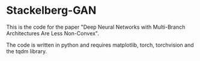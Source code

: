 # Stackelberg-GAN
This is the code for the paper "Deep Neural Networks with Multi-Branch Architectures Are Less Non-Convex".

The code is written in python and requires matplotlib, torch, torchvision and the tqdm library.
